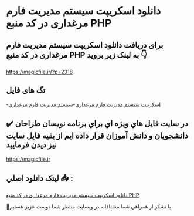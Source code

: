 # دانلود اسکریپت سیستم مدیریت فارم مرغداری در کد منبع PHP

## برای دریافت دانلود اسکریپت سیستم مدیریت فارم مرغداری در کد منبع PHP به لینک زیر بروید 👇

https://magicfile.ir/?p=2318

## تگ های فایل

-[اسکریپت سيستم مديريت فارم مرغداري](https://magicfile.ir/product/%d8%a7%d8%b3%da%a9%d8%b1%db%8c%d9%be%d8%aa-%d8%b3%d9%8a%d8%b3%d8%aa%d9%85-%d9%85%d8%af%d9%8a%d8%b1%d9%8a%d8%aa-%d9%81%d8%a7%d8%b1%d9%85-%d9%85%d8%b1%d8%ba%d8%af%d8%a7%d8%b1%d9%8a-%d8%af%d8%b1-%da%a9%d8%af-%d9%85%d9%86%d8%a8%d8%b9-php/)-[سيستم مديريت فارم مرغداري](https://magicfile.ir/product/%d8%a7%d8%b3%da%a9%d8%b1%db%8c%d9%be%d8%aa-%d8%b3%d9%8a%d8%b3%d8%aa%d9%85-%d9%85%d8%af%d9%8a%d8%b1%d9%8a%d8%aa-%d9%81%d8%a7%d8%b1%d9%85-%d9%85%d8%b1%d8%ba%d8%af%d8%a7%d8%b1%d9%8a-%d8%af%d8%b1-%da%a9%d8%af-%d9%85%d9%86%d8%a8%d8%b9-php/)

## ✔️ در سايت فايل هاي ويژه اي براي برنامه نويسان طراحان دانشجويان و دانش آموزان قرار داده ايم از بقيه فايل سايت نيز ديدن فرماييد

https://magicfile.ir


## لينک دانلود اصلي 📥 :

[دانلود اسکریپت سیستم مدیریت فارم مرغداری در کد منبع PHP](https://magicfile.ir/product/%d8%a7%d8%b3%da%a9%d8%b1%db%8c%d9%be%d8%aa-%d8%b3%d9%8a%d8%b3%d8%aa%d9%85-%d9%85%d8%af%d9%8a%d8%b1%d9%8a%d8%aa-%d9%81%d8%a7%d8%b1%d9%85-%d9%85%d8%b1%d8%ba%d8%af%d8%a7%d8%b1%d9%8a-%d8%af%d8%b1-%da%a9%d8%af-%d9%85%d9%86%d8%a8%d8%b9-php/) 


🙏با تشکر از همراهي شما مشتاقانه در وبسایت منتظر شما دوست عزیز هستیم

